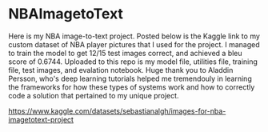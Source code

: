 # NBAImagetoText
Here is my NBA image-to-text project. Posted below is the Kaggle link to my custom dataset of NBA player pictures that I used for the project. I managed to train the model to get 12/15 test images correct, and achieved a bleu score of 0.6744. Uploaded to this repo is my model file, utilities file, training file, test images, and evalation notebook. Huge thank you to Aladdin Persson, who's deep learning tutorials helped me tremendouly in learning the frameworks for how these types of systems work and how to correctly code a solution that pertained to my unique project.

https://www.kaggle.com/datasets/sebastianalgh/images-for-nba-imagetotext-project
